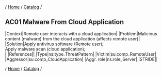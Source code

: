 / [Home](/acctp/) / [Catalog](/acctp/catalog/) /

## AC01 Malware From Cloud Application

|Context|Remote user interacts with a cloud application|
|Problem|Malicious content (malware) from the cloud application (affects remote user)|
|Solution|Apply antivirus software (Remote user);<br /> Apply malware scan (cloud application);<br />|
|References||
|Type|ns:type_ThreatPattern|
|Victim|su:comp_RemoteUser|
|Aggressor|su:comp_CloudApplication|
|Aggr. role|ns:role_Server|
|STRIDE||

/ [Home](/acctp/) / [Catalog](/acctp/catalog/) /

